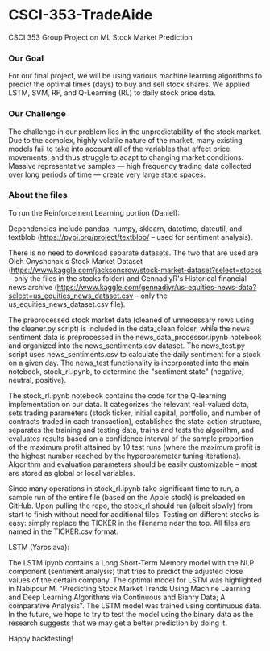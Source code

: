 # CSCI-353-TradeAide
CSCI 353 Group Project on ML Stock Market Prediction

### Our Goal
For our final project, we will be using various machine learning algorithms to predict the optimal times (days) to buy and sell stock shares. We applied LSTM, SVM, RF, and Q-Learning (RL) to daily stock price data. 

### Our Challenge
The challenge in our problem lies in the unpredictability of the stock market. Due to the complex, highly volatile nature of the market, many existing models fail to take into account all of the variables that affect price movements, and thus struggle to adapt to changing market conditions. Massive representative samples — high frequency trading data collected over long periods of time — create very large state spaces.

### About the files

To run the Reinforcement Learning portion (Daniel):

Dependencies include pandas, numpy, sklearn, datetime, dateutil, and textblob (https://pypi.org/project/textblob/ – used for sentiment analysis).

There is no need to download separate datasets. The two that are used are Oleh Onyshchak's Stock Market Dataset (https://www.kaggle.com/jacksoncrow/stock-market-dataset?select=stocks – only the files in the stocks folder) and GennadiyR's Historical financial news archive (https://www.kaggle.com/gennadiyr/us-equities-news-data?select=us_equities_news_dataset.csv – only the us_equities_news_dataset.csv file). 

The preprocessed stock market data (cleaned of unnecessary rows using the cleaner.py script) is included in the data_clean folder, while the news sentiment data is preprocessed in the news_data_processor.ipynb notebook and organized into the news_sentiments.csv dataset. The news_test.py script uses news_sentiments.csv to calculate the daily sentiment for a stock on a given day. The news_test functionality is incorporated into the main notebook, stock_rl.ipynb, to determine the "sentiment state" (negative, neutral, positive).

The stock_rl.ipynb notebook contains the code for the Q-learning implementation on our data. It categorizes the relevant real-valued data, sets trading parameters (stock ticker, initial capital, portfolio, and number of contracts traded in each transaction), establishes the state-action structure, separates the training and testing data, trains and tests the algorithm, and evaluates results based on a confidence interval of the sample proportion of the maximum profit attained by 10 test runs (where the maximum profit is the highest number reached by the hyperparameter tuning iterations). Algorithm and evaluation parameters should be easily customizable – most are stored as global or local variables.

Since many operations in stock_rl.ipynb take significant time to run, a sample run of the entire file (based on the Apple stock) is preloaded on GitHub. Upon pulling the repo, the stock_rl should run (albeit slowly) from start to finish without need for additional files. Testing on different stocks is easy: simply replace the TICKER in the filename near the top. All files are named in the TICKER.csv format. 

LSTM (Yaroslava):

The LSTM.ipynb contains a Long Short-Term Memory model with the NLP component (sentiment analysis) that tries to predict the adjusted close values of the certain company. The optimal model for LSTM was highlighted in Nabipour M. "Predicting Stock Market Trends Using Machine Learning and Deep Learning Algorithms via Continuous and Bianry Data; A comparative Analysis". The LSTM model was trained using continuous data. In the future, we hope to try to test the model using the binary data as the research suggests that we may get a better prediction by doing it.


Happy backtesting!
